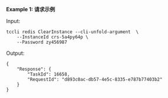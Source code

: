 **Example 1: 请求示例**



Input: 

```
tccli redis ClearInstance --cli-unfold-argument  \
    --InstanceId crs-5a4py64p \
    --Password zy456987
```

Output: 
```
{
    "Response": {
        "TaskId": 16658,
        "RequestId": "d893c0ac-db57-4e5c-8335-e787b77403b2"
    }
}
```

